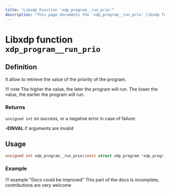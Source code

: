 ```yaml
---
title: "Libxdp Function 'xdp_program__run_prio'"
description: "This page documents the 'xdp_program__run_prio' libxdp function, including its definition, usage, program types that can use it, and examples."
---
```

# Libxdp function `xdp_program__run_prio`

## Definition

It allow to retrieve the value of the priority of the program.

!!! note
    The higher the value, the later the program will run.
    The lower the value, the earlier the program will run.

### Returns

`unsigned int` on success, or a negative error in case of failure:

**-EINVAL** if arguments are invalid
    
## Usage

```c
unsigned int xdp_program__run_prio(const struct xdp_program *xdp_prog);
```

### Example

!!! example "Docs could be improved"
    This part of the docs is incomplete, contributions are very welcome
